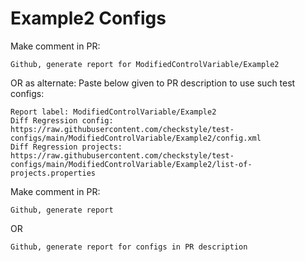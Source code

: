 # Example2 Configs
Make comment in PR:
```
Github, generate report for ModifiedControlVariable/Example2
```
OR as alternate:
Paste below given to PR description to use such test configs:
```
Report label: ModifiedControlVariable/Example2
Diff Regression config: https://raw.githubusercontent.com/checkstyle/test-configs/main/ModifiedControlVariable/Example2/config.xml
Diff Regression projects: https://raw.githubusercontent.com/checkstyle/test-configs/main/ModifiedControlVariable/Example2/list-of-projects.properties
```
Make comment in PR:
```
Github, generate report
```
OR
```
Github, generate report for configs in PR description
```
